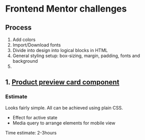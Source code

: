 # Frontend Mentor challenges

## Process

1. Add colors
2. Import/Download fonts
3. Divide into design into logical blocks in HTML
4. General styling setup: box-sizing, margin, padding, fonts and background
5. 

## 1. [Product preview card component](https://www.frontendmentor.io/challenges/product-preview-card-component-GO7UmttRfa/hub)

### Estimate

Looks fairly simple. All can be achieved using plain CSS.

* Effect for active state
* Media query to arrange elements for mobile view

Time estimate: 2-3hours

